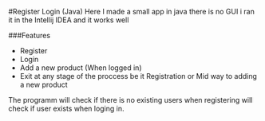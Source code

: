 #Register Login (Java)
Here I made a small app in java there is no GUI i ran it in the Intellij IDEA and it works well

###Features
- Register
- Login
- Add a new product (When logged in)
- Exit at any stage of the proccess be it Registration or Mid way to adding a new product

The programm will check if there is no existing users when registering
will check if user exists when loging in.
